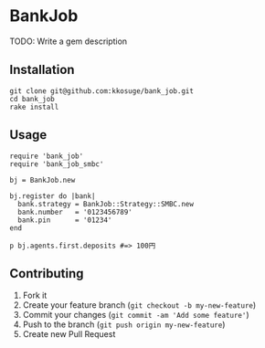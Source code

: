 # BankJob

TODO: Write a gem description

## Installation


    git clone git@github.com:kkosuge/bank_job.git
    cd bank_job
    rake install
    

## Usage

    require 'bank_job'
    require 'bank_job_smbc'
    
    bj = BankJob.new

    bj.register do |bank|
      bank.strategy = BankJob::Strategy::SMBC.new
      bank.number   = '0123456789'
      bank.pin      = '01234'
    end

    p bj.agents.first.deposits #=> 100円
    
## Contributing

1. Fork it
2. Create your feature branch (`git checkout -b my-new-feature`)
3. Commit your changes (`git commit -am 'Add some feature'`)
4. Push to the branch (`git push origin my-new-feature`)
5. Create new Pull Request
